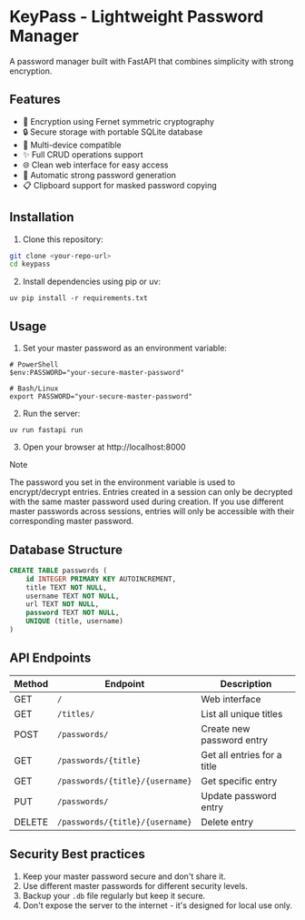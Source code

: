 # KeyPass - Lightweight Password Manager

A password manager built with FastAPI that combines simplicity with strong encryption.

## Features

- 🔑 Encryption using Fernet symmetric cryptography
- 🔒 Secure storage with portable SQLite database
- 📱 Multi-device compatible
- ✨ Full CRUD operations support
- 🌐 Clean web interface for easy access
- 🎲 Automatic strong password generation
- 📋 Clipboard support for masked password copying


## Installation

1. Clone this repository:
```bash
git clone <your-repo-url>
cd keypass
```

2. Install dependencies using pip or uv:
```
uv pip install -r requirements.txt
```

## Usage 

1. Set your master password as an environment variable:
```
# PowerShell
$env:PASSWORD="your-secure-master-password"

# Bash/Linux
export PASSWORD="your-secure-master-password"
```

2. Run the server:
```
uv run fastapi run
```

3. Open your browser at http://localhost:8000

> [!NOTE]  
> The password you set in the environment variable is used to encrypt/decrypt entries.
> Entries created in a session can only be decrypted with the same master password used during creation.
> If you use different master passwords across sessions, entries will only be accessible with their corresponding master password.


## Database Structure

```sql
CREATE TABLE passwords (
    id INTEGER PRIMARY KEY AUTOINCREMENT,
    title TEXT NOT NULL,
    username TEXT NOT NULL,
    url TEXT NOT NULL,
    password TEXT NOT NULL,
    UNIQUE (title, username)
)
```

## API Endpoints

| Method | Endpoint | Description |
|--------|----------|-------------|
| GET | `/` | Web interface |
| GET | `/titles/` | List all unique titles |
| POST | `/passwords/` | Create new password entry |
| GET | `/passwords/{title}` | Get all entries for a title |
| GET | `/passwords/{title}/{username}` | Get specific entry |
| PUT | `/passwords/` | Update password entry |
| DELETE | `/passwords/{title}/{username}` | Delete entry |

## Security Best practices

1. Keep your master password secure and don't share it.
1. Use different master passwords for different security levels.
2. Backup your `.db` file regularly but keep it secure.
3. Don't expose the server to the internet - it's designed for local use only.